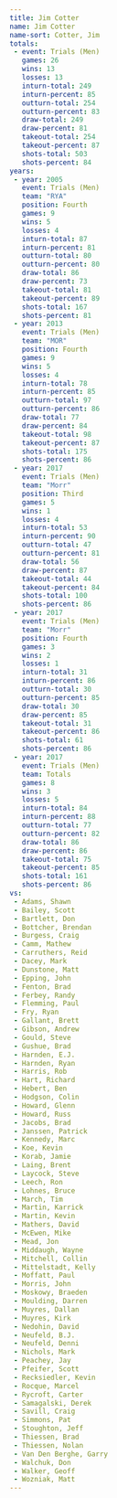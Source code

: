 ```yaml
---
title: Jim Cotter
name: Jim Cotter
name-sort: Cotter, Jim
totals:
 - event: Trials (Men)
   games: 26
   wins: 13
   losses: 13
   inturn-total: 249
   inturn-percent: 85
   outturn-total: 254
   outturn-percent: 83
   draw-total: 249
   draw-percent: 81
   takeout-total: 254
   takeout-percent: 87
   shots-total: 503
   shots-percent: 84
years:
 - year: 2005
   event: Trials (Men)
   team: "RYA"
   position: Fourth
   games: 9
   wins: 5
   losses: 4
   inturn-total: 87
   inturn-percent: 81
   outturn-total: 80
   outturn-percent: 80
   draw-total: 86
   draw-percent: 73
   takeout-total: 81
   takeout-percent: 89
   shots-total: 167
   shots-percent: 81
 - year: 2013
   event: Trials (Men)
   team: "MOR"
   position: Fourth
   games: 9
   wins: 5
   losses: 4
   inturn-total: 78
   inturn-percent: 85
   outturn-total: 97
   outturn-percent: 86
   draw-total: 77
   draw-percent: 84
   takeout-total: 98
   takeout-percent: 87
   shots-total: 175
   shots-percent: 86
 - year: 2017
   event: Trials (Men)
   team: "Morr"
   position: Third
   games: 5
   wins: 1
   losses: 4
   inturn-total: 53
   inturn-percent: 90
   outturn-total: 47
   outturn-percent: 81
   draw-total: 56
   draw-percent: 87
   takeout-total: 44
   takeout-percent: 84
   shots-total: 100
   shots-percent: 86
 - year: 2017
   event: Trials (Men)
   team: "Morr"
   position: Fourth
   games: 3
   wins: 2
   losses: 1
   inturn-total: 31
   inturn-percent: 86
   outturn-total: 30
   outturn-percent: 85
   draw-total: 30
   draw-percent: 85
   takeout-total: 31
   takeout-percent: 86
   shots-total: 61
   shots-percent: 86
 - year: 2017
   event: Trials (Men)
   team: Totals
   games: 8
   wins: 3
   losses: 5
   inturn-total: 84
   inturn-percent: 88
   outturn-total: 77
   outturn-percent: 82
   draw-total: 86
   draw-percent: 86
   takeout-total: 75
   takeout-percent: 85
   shots-total: 161
   shots-percent: 86
vs:
 - Adams, Shawn
 - Bailey, Scott
 - Bartlett, Don
 - Bottcher, Brendan
 - Burgess, Craig
 - Camm, Mathew
 - Carruthers, Reid
 - Dacey, Mark
 - Dunstone, Matt
 - Epping, John
 - Fenton, Brad
 - Ferbey, Randy
 - Flemming, Paul
 - Fry, Ryan
 - Gallant, Brett
 - Gibson, Andrew
 - Gould, Steve
 - Gushue, Brad
 - Harnden, E.J.
 - Harnden, Ryan
 - Harris, Rob
 - Hart, Richard
 - Hebert, Ben
 - Hodgson, Colin
 - Howard, Glenn
 - Howard, Russ
 - Jacobs, Brad
 - Janssen, Patrick
 - Kennedy, Marc
 - Koe, Kevin
 - Korab, Jamie
 - Laing, Brent
 - Laycock, Steve
 - Leech, Ron
 - Lohnes, Bruce
 - March, Tim
 - Martin, Karrick
 - Martin, Kevin
 - Mathers, David
 - McEwen, Mike
 - Mead, Jon
 - Middaugh, Wayne
 - Mitchell, Collin
 - Mittelstadt, Kelly
 - Moffatt, Paul
 - Morris, John
 - Moskowy, Braeden
 - Moulding, Darren
 - Muyres, Dallan
 - Muyres, Kirk
 - Nedohin, David
 - Neufeld, B.J.
 - Neufeld, Denni
 - Nichols, Mark
 - Peachey, Jay
 - Pfeifer, Scott
 - Recksiedler, Kevin
 - Rocque, Marcel
 - Rycroft, Carter
 - Samagalski, Derek
 - Savill, Craig
 - Simmons, Pat
 - Stoughton, Jeff
 - Thiessen, Brad
 - Thiessen, Nolan
 - Van Den Berghe, Garry
 - Walchuk, Don
 - Walker, Geoff
 - Wozniak, Matt
---
```

